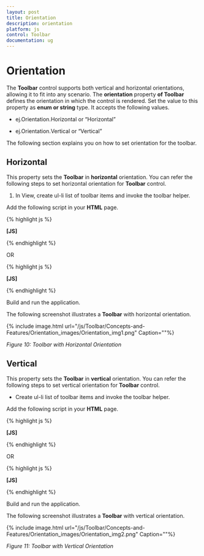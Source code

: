 ```yaml
---
layout: post
title: Orientation
description: orientation
platform: js
control: Toolbar
documentation: ug
---
```


# Orientation

The **Toolbar** control supports both vertical and horizontal orientations, allowing it to fit into any scenario. The **orientation** property **of Toolbar** defines the orientation in which the control is rendered. Set the value to this property as **enum or string** type. It accepts the following values.

* ej.Orientation.Horizontal or “Horizontal”

* ej.Orientation.Vertical  or “Vertical”

The following section explains you on how to set orientation for the toolbar.

## Horizontal

This property sets the **Toolbar** in **horizontal** orientation. You can refer the following steps to set horizontal orientation for **Toolbar** control.

1. In View, create ul-li list of toolbar items and invoke the toolbar helper.

Add the following script in your **HTML** page.

{% highlight js %}

**[JS]**

<script type="text/javascript">
    $(function () {
        // declaration
        $("#toolbarcontent").ejToolbar({ width: "290px", orientation: ej.Orientation.Horizontal });
    });
</script>

{% endhighlight %}

OR

{% highlight js %}

**[JS]**

<script type="text/javascript">
    $(function () {
        // declaration            
        $("#toolbarcontent").ejToolbar({ width: "290px", orientation: "Horizontal" });
    });
</script>

{% endhighlight %}

Build and run the application.

The following screenshot illustrates a **Toolbar** with horizontal orientation.

{% include image.html url="/js/Toolbar/Concepts-and-Features/Orientation_images/Orientation_img1.png" Caption=""%}

_Figure 10: Toolbar with Horizontal Orientation_

## Vertical

This property sets the **Toolbar** in **vertical** orientation. You can refer the following steps to set vertical orientation for **Toolbar** control.

* Create ul-li list of toolbar items and invoke the toolbar helper.

Add the following script in your **HTML** page.


{% highlight js %}

**[JS]**

<script type="text/javascript">
    $(function () {
        // declaration
        $("#toolbarcontent").ejToolbar({ orientation: ej.Orientation.Vertical });
    });
</script>


{% endhighlight %}

OR

{% highlight js %}

**[JS]**

<script type="text/javascript">
    $(function () {
        // declaration
        $("#toolbarcontent").ejToolbar({ orientation: "Vertical" });
    });
</script>

{% endhighlight %}


Build and run the application.

The following screenshot illustrates a **Toolbar** with vertical orientation.

{% include image.html url="/js/Toolbar/Concepts-and-Features/Orientation_images/Orientation_img2.png" Caption=""%}

_Figure 11: Toolbar with Vertical Orientation_

